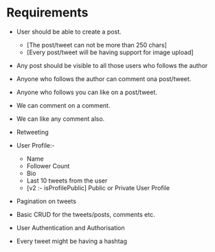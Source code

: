 # Requirements

- User should be able to create a post.
    - [The post/tweet can not be more than 250 chars]
    - [Every post/tweet will be having support for image upload]
- Any post should be visible to all those users who follows the author
- Anyone who follows the author can comment ona post/tweet.
- Anyone who follows you can like on a post/tweet.
- We can comment on a comment.
- We can like any comment also.
- Retweeting

- User Profile:-
    - Name
    - Follower Count
    - Bio
    - Last 10 tweets from the user
    - [v2 :- isProfilePublic] Public or Private User Profile

- Pagination on tweets
- Basic CRUD for the tweets/posts, comments etc.
- User Authentication and Authorisation
- Every tweet might be having a hashtag